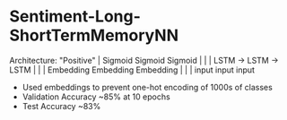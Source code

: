 # Sentiment-Long-ShortTermMemoryNN

Architecture:
                    "Positive"
                        |
  Sigmoid   Sigmoid  Sigmoid
    |         |         |
   LSTM ->  LSTM  ->   LSTM
    |         |         |
Embedding Embedding Embedding
    |         |         |
   input     input     input
   
   - Used embeddings to prevent one-hot encoding of 1000s of classes
   - Validation Accuracy ~85% at 10 epochs
   - Test Accuracy ~83%
